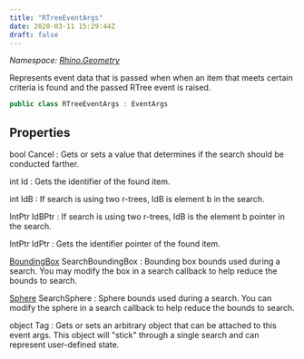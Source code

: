 ```yaml
---
title: "RTreeEventArgs"
date: 2020-03-11 15:29:44Z
draft: false
---
```


*Namespace: [Rhino.Geometry](../)*

Represents event data that is passed when when an item that meets certain 
   criteria is found and the passed RTree event is raised.
```cs
public class RTreeEventArgs : EventArgs
```
## Properties

bool Cancel
: Gets or sets a value that determines if the search should be conducted farther.

int Id
: Gets the identifier of the found item.

int IdB
: If search is using two r-trees, IdB is element b in the search.

IntPtr IdBPtr
: If search is using two r-trees, IdB is the element b pointer in the search.

IntPtr IdPtr
: Gets the identifier pointer of the found item.

[BoundingBox](/rhinocommon/rhino/geometry/boundingbox/) SearchBoundingBox
: Bounding box bounds used during a search. You may modify the box in a search callback
     to help reduce the bounds to search.

[Sphere](/rhinocommon/rhino/geometry/sphere/) SearchSphere
: Sphere bounds used during a search. You can modify the sphere in a search callback to
     help reduce the bounds to search.

object Tag
: Gets or sets an arbitrary object that can be attached to this event args.
     This object will "stick" through a single search and can represent user-defined state.
